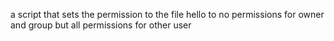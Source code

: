 a script that sets the permission to the file hello to no permissions for owner and group but all permissions for other user
